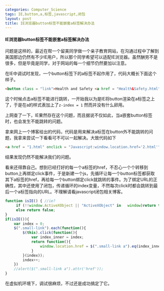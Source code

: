```yaml
---
categories: Computer_Science
tags: IE,button,a,标签,javascript,闭包
layout: post
title: IE浏览器button标签不能嵌套a标签解决办法
---
```


#### IE浏览器button标签不能嵌套a标签解决办法

问题是这样的，最近在帮一个留美同学做一个亲子教育网站，在沟通过程中了解到美国那边仍然有不少IE用户，所以那个同学希望可以适配IE浏览器。虽然酬劳不是很多，但是毕竟是同学，对于网站的每一个细节仍然要加以注意。

在IE中调试时发现，一个button标签下的a标签不起作用了，代码大概长下面这个样子。

```html
<button class = "link">Health and Safety <a href = "Health&Safety.html"></a></button>
```

这个时候点击a标签不能进行跳转，一开始我以为是IE将button渲染在a标签之上了，于是在a的样式表加上了`z-index = 1` 然而并没有什么卵用。

上网查了一下，IE果然存在这个问题，而且据说不仅如此，当a嵌套button标签时，也会发生不能跳转的问题。

拿来网上一个博客给出的代码，代码是用来解决a标签在button外不能跳转的问题，我拿来尝试一下看看可不可以一起解决。大致代码如下

```html
<a href = "1.html" onclick = "Javascript:window.location.href='2.html'"><button>click me</button></a>
```

结果发现仍然不能解决我们的问题。

看来还得靠自己。想到已经打好的每一个a标签的href，不忍心一个个转移到button上再绑定click事件，于是新建一个js，先循环让每一个button标签都获取其下a标签的href，再给每一个button绑定click就跳转的事件。为了绑定URL的正确性，其中还使用了闭包，传递循环的index变量，不然每次click时都会跳转到最后一个a标签指向的URL。不理解请看javascript闭包相关博客。

```javascript
function isIE() { //ie?
     if (!!window.ActiveXObject || "ActiveXObject" in 	window)return true;
     else return false;
}
if(isIE()){
    var index = 0;
    $(".small-link").each(function(){
        $(this).click(function(){
            var index_inner = index;
            return function(){
                window.location.href = $(".small-link a").eq(index_inner).attr('href');
            }
        }(index));
        index++;
    })
    //alert($(".small-link a").attr('href'));
}
```

在虚拟机环境下，调试很麻烦，不过还是成功搞定了它。